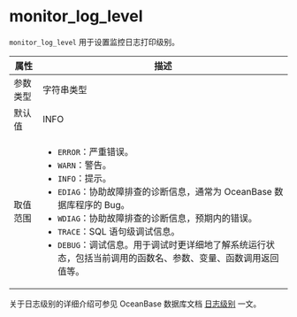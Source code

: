 # monitor_log_level

`monitor_log_level` 用于设置监控日志打印级别。

|  属性    | 描述     |
|----------|---------|
| 参数类型 |  字符串类型       |
| 默认值   | INFO     |
| 取值范围 | <ul><li>`ERROR`：严重错误。</li><li>`WARN`：警告。</li><li>`INFO`：提示。</li><li>`EDIAG`：协助故障排查的诊断信息，通常为 OceanBase 数据库程序的 Bug。</li><li>`WDIAG`：协助故障排查的诊断信息，预期内的错误。</li><li>`TRACE`：SQL 语句级调试信息。</li><li>`DEBUG`：调试信息。用于调试时更详细地了解系统运行状态，包括当前调用的函数名、参数、变量、函数调用返回值等。</li></ul>  |

关于日志级别的详细介绍可参见 OceanBase 数据库文档 [日志级别](https://www.oceanbase.com/docs/common-oceanbase-database-1000000000033226) 一文。
